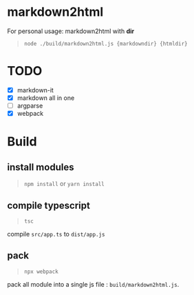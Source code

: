 # markdown2html
For personal usage:
markdown2html with **dir**   
>`node ./build/markdown2html.js {markdowndir} {htmldir}`

# TODO
- [x] markdown-it
- [x] markdown all in one
- [ ]  argparse
- [x]  webpack

# Build 
## install modules
>`npm install` or `yarn install`
## compile typescript 
>`tsc`   

compile `src/app.ts` to `dist/app.js`
## pack
>`npx webpack`

pack all module into a single js file : `build/markdown2html.js`.